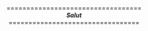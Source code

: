 <p align ="center">
  ================================== <br>
  <strong><em>Salut</em></strong> <br> 
  =================================
</p>
